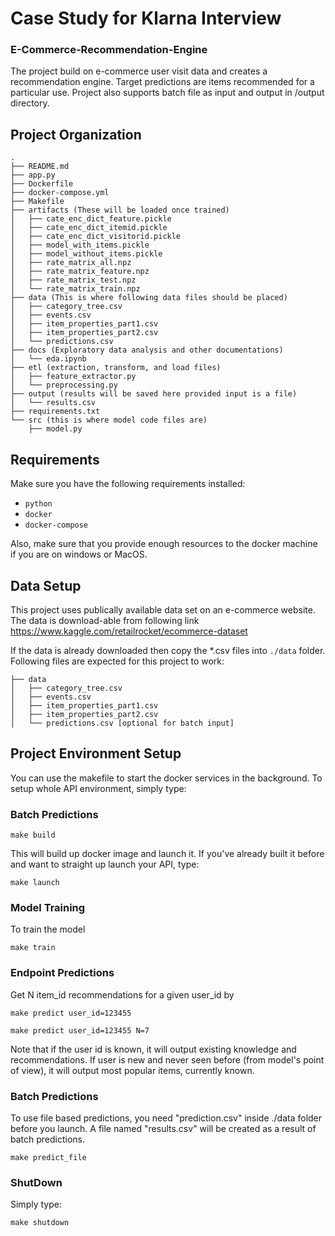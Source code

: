 # Case Study for Klarna Interview
### E-Commerce-Recommendation-Engine

The project build on e-commerce user visit data and creates a recommendation engine. Target predictions are items recommended for a particular use. Project also supports batch file as input and output in /output directory.

## Project Organization

```
.
├── README.md
├── app.py
├── Dockerfile
├── docker-compose.yml
├── Makefile
├── artifacts (These will be loaded once trained)
│   ├── cate_enc_dict_feature.pickle
│   ├── cate_enc_dict_itemid.pickle
│   ├── cate_enc_dict_visitorid.pickle
│   ├── model_with_items.pickle
│   ├── model_without_items.pickle
│   ├── rate_matrix_all.npz
│   ├── rate_matrix_feature.npz
│   ├── rate_matrix_test.npz
│   └── rate_matrix_train.npz
├── data (This is where following data files should be placed)
│   ├── category_tree.csv
│   ├── events.csv
│   ├── item_properties_part1.csv
│   ├── item_properties_part2.csv
│   └── predictions.csv
├── docs (Exploratory data analysis and other documentations)
│   └── eda.ipynb
├── etl (extraction, transform, and load files)
│   ├── feature_extractor.py
│   └── preprocessing.py
├── output (results will be saved here provided input is a file)
│   └── results.csv
├── requirements.txt
└── src (this is where model code files are)
    ├── model.py
```

## Requirements

Make sure you have the following requirements installed:

* `python`
* `docker`
* `docker-compose`

Also, make sure that you provide enough resources to the docker machine if you are on windows or MacOS.

## Data Setup

This project uses publically available data set on an e-commerce website. The data is download-able from following link https://www.kaggle.com/retailrocket/ecommerce-dataset

If the data is already downloaded then copy the *.csv files into `./data` folder. Following files are expected for this project to work:
```
├── data 
│   ├── category_tree.csv
│   ├── events.csv
│   ├── item_properties_part1.csv
│   ├── item_properties_part2.csv
│   └── predictions.csv [optional for batch input]
```


## Project Environment Setup

You can use the makefile to start the docker services in the background. 
To setup whole API environment, simply type:

### Batch Predictions

```make build```

This will build up docker image and launch it.
If you've already built it before and want to straight up launch your API, type:

```make launch```

### Model Training
To train the model

```make train```

### Endpoint Predictions
Get N item_id recommendations for a given user_id by 

```make predict user_id=123455``` 

```make predict user_id=123455 N=7```  


Note that if the user id is known, it will output existing knowledge and recommendations. If user is new and never seen before (from model's point of view), it will output most popular items, currently known.

### Batch Predictions
To use file based predictions, you need "prediction.csv" inside ./data folder before you launch. A file named "results.csv" will be created as a result of batch predictions.

```make predict_file```

### ShutDown

Simply type:

```make shutdown```